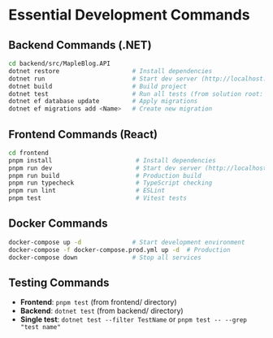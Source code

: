 # Essential Development Commands

## Backend Commands (.NET)
```bash
cd backend/src/MapleBlog.API
dotnet restore                    # Install dependencies  
dotnet run                        # Start dev server (http://localhost:5000)
dotnet build                      # Build project
dotnet test                       # Run all tests (from solution root: cd backend && dotnet test)
dotnet ef database update         # Apply migrations
dotnet ef migrations add <Name>   # Create new migration
```

## Frontend Commands (React)
```bash
cd frontend
pnpm install                       # Install dependencies
pnpm run dev                       # Start dev server (http://localhost:3000)
pnpm run build                     # Production build
pnpm run typecheck                 # TypeScript checking
pnpm run lint                      # ESLint
pnpm test                          # Vitest tests
```

## Docker Commands
```bash
docker-compose up -d              # Start development environment
docker-compose -f docker-compose.prod.yml up -d  # Production
docker-compose down               # Stop all services
```

## Testing Commands
- **Frontend**: `pnpm test` (from frontend/ directory)
- **Backend**: `dotnet test` (from backend/ directory)
- **Single test**: `dotnet test --filter TestName` or `pnpm test -- --grep "test name"`